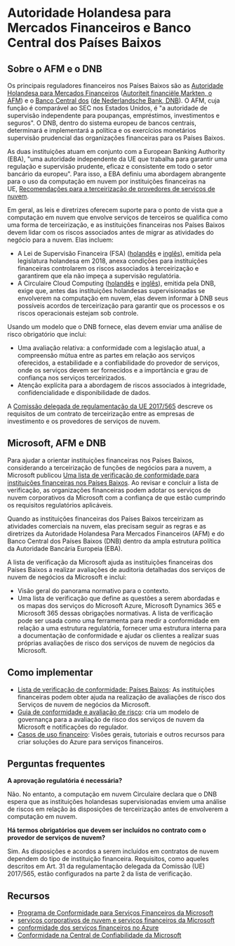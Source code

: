 # Autoridade Holandesa para Mercados Financeiros e Banco Central dos Países Baixos

## Sobre o AFM e o DNB

Os principais reguladores financeiros nos Países Baixos são as [Autoridade Holandesa para Mercados Financeiros](https://afm.nl/en) ([Autoriteit financiële Markten, o AFM](https://afm.nl/)) e o [Banco Central dos](https://www.dnb.nl/en/home/index.jsp) ([de Nederlandsche Bank, DNB](https://www.dnb.nl/home/)). O AFM, cuja função é comparável ao SEC nos Estados Unidos, é "a autoridade de supervisão independente para poupanças, empréstimos, investimentos e seguros". O DNB, dentro do sistema europeu de bancos centrais, determinará e implementará a política e os exercícios monetários supervisão prudencial das organizações financeiras para os Países Baixos.

As duas instituições atuam em conjunto com a European Banking Authority (EBA), "uma autoridade independente da UE que trabalha para garantir uma regulação e supervisão prudente, eficaz e consistente em todo o setor bancário da europeu". Para isso, a EBA definiu uma abordagem abrangente para o uso da computação em nuvem por instituições financeiras na UE, [Recomendações para a terceirização de provedores de serviços de nuvem](https://eba.europa.eu/sites/default/documents/files/documents/10180/1848359/c1005743-567e-40fc-a995-d05fb93df5d1/Draft%20Recommendation%20on%20outsourcing%20to%20Cloud%20Service%20%20%28EBA-CP-2017-06%29.pdf).

Em geral, as leis e diretrizes oferecem suporte para o ponto de vista que a computação em nuvem que envolve serviços de terceiros se qualifica como uma forma de terceirização, e as instituições financeiras nos Países Baixos devem lidar com os riscos associados antes de migrar as atividades do negócio para a nuvem. Elas incluem:

-   A Lei de Supervisão Financeira (FSA) ([holandês](https://wetten.overheid.nl/BWBR0020368/2018-02-09) e [inglês](https://www.toezicht.dnb.nl/en/binaries/51-217291.pdf)), emitida pela legislatura holandesa em 2018, anexa condições para instituições financeiras controlarem os riscos associados à terceirização e garantirem que ela não impeça a supervisão regulatória.
-   A Circulaire Cloud Computing ([holandês](https://www.toezicht.dnb.nl/binaries/50-224828.pdf) e [inglês](https://www.toezicht.dnb.nl/en/binaries/51-224828.pdf)), emitida pela DNB, exige que, antes das instituições holandesas supervisionadas se envolverem na computação em nuvem, elas devem informar à DNB seus possíveis acordos de terceirização para garantir que os processos e os riscos operacionais estejam sob controle.

Usando um modelo que o DNB fornece, elas devem enviar uma análise de risco obrigatório que inclui:

-   Uma avaliação relativa: a conformidade com a legislação atual, a compreensão mútua entre as partes em relação aos serviços oferecidos, a estabilidade e a confiabilidade do provedor de serviços, onde os serviços devem ser fornecidos e a importância e grau de confiança nos serviços terceirizados.
-   Atenção explícita para a abordagem de riscos associados à integridade, confidencialidade e disponibilidade de dados.

A [Comissão delegada de regulamentação da UE 2017/565](https://eur-lex.europa.eu/legal-content/EN/TXT/?uri=CELEX:32017R0565) descreve os requisitos de um contrato de terceirização entre as empresas de investimento e os provedores de serviços de nuvem.

## [](https://learn.microsoft.com/pt-br/compliance/regulatory/offering-afm-dnb-netherlands#microsoft-and-the-afm-and-dnb)Microsoft, AFM e DNB

Para ajudar a orientar instituições financeiras nos Países Baixos, considerando a terceirização de funções de negócios para a nuvem, a Microsoft publicou [Uma lista de verificação de conformidade para instituições financeiras nos Países Baixos](https://aka.ms/FinServ-Guide-Netherlands). Ao revisar e concluir a lista de verificação, as organizações financeiras podem adotar os serviços de nuvem corporativos da Microsoft com a confiança de que estão cumprindo os requisitos regulatórios aplicáveis.

Quando as instituições financeiras dos Países Baixos terceirizam as atividades comerciais na nuvem, elas precisam seguir as regras e as diretrizes da Autoridade Holandesa Para Mercados Financeiros (AFM) e do Banco Central dos Países Baixos (DNB) dentro da ampla estrutura política da Autoridade Bancária Europeia (EBA).

A lista de verificação da Microsoft ajuda as instituições financeiras dos Países Baixos a realizar avaliações de auditoria detalhadas dos serviços de nuvem de negócios da Microsoft e inclui:

-   Visão geral do panorama normativo para o contexto.
-   Uma lista de verificação que define as questões a serem abordadas e os mapas dos serviços do Microsoft Azure, Microsoft Dynamics 365 e Microsoft 365 dessas obrigações normativas. A lista de verificação pode ser usada como uma ferramenta para medir a conformidade em relação a uma estrutura regulatória, fornecer uma estrutura interna para a documentação de conformidade e ajudar os clientes a realizar suas próprias avaliações de risco dos serviços de nuvem de negócios da Microsoft.

## Como implementar

-   [Lista de verificação de conformidade: Países Baixos](https://aka.ms/FinServ-Guide-Netherlands): As instituições financeiras podem obter ajuda na realização de avaliações de risco dos Serviços de nuvem de negócios da Microsoft.
-   [Guia de conformidade e avaliação de risco](https://aka.ms/RiskGovernanceGuide): cria um modelo de governança para a avaliação de risco dos serviços de nuvem da Microsoft e notificações do regulador.
-   [Casos de uso financeiro](https://learn.microsoft.com/pt-br/azure/industry/financial/): Visões gerais, tutoriais e outros recursos para criar soluções do Azure para serviços financeiros.

## [](https://learn.microsoft.com/pt-br/compliance/regulatory/offering-afm-dnb-netherlands#frequently-asked-questions)Perguntas frequentes

**A aprovação regulatória é necessária?**

Não. No entanto, a computação em nuvem Circulaire declara que o DNB espera que as instituições holandesas supervisionadas enviem uma análise de riscos em relação às disposições de terceirização antes de envolverem a computação em nuvem.

**Há termos obrigatórios que devem ser incluídos no contrato com o provedor de serviços de nuvem?**

Sim. As disposições e acordos a serem incluídos em contratos de nuvem dependem do tipo de instituição financeira. Requisitos, como aqueles descritos em Art. 31 da regulamentação delegada da Comissão (UE) 2017/565, estão configurados na parte 2 da lista de verificação.

## [](https://learn.microsoft.com/pt-br/compliance/regulatory/offering-afm-dnb-netherlands#resources)Recursos

-   [Programa de Conformidade para Serviços Financeiros da Microsoft](https://aka.ms/FSCP-Print)
-   [serviços corporativos de nuvem e serviços financeiros da Microsoft](https://servicetrust.microsoft.com/viewpage/financialservicesoverview)
-   [conformidade dos serviços financeiros no Azure](https://azure.microsoft.com/resources/videos/azurecon-2015-financial-services-compliance-in-azure/)
-   [Conformidade na Central de Confiabilidade da Microsoft](https://www.microsoft.com/trust-center/compliance/compliance-overview)
